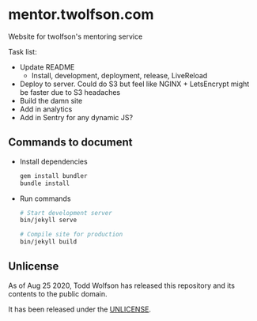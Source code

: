 # mentor.twolfson.com
Website for twolfson's mentoring service

Task list:
- Update README
  - Install, development, deployment, release, LiveReload
- Deploy to server. Could do S3 but feel like NGINX + LetsEncrypt might be faster due to S3 headaches
- Build the damn site
- Add in analytics
- Add in Sentry for any dynamic JS?

## Commands to document
- Install dependencies
  ```bash
  gem install bundler
  bundle install
  ```
- Run commands
  ```bash
  # Start development server
  bin/jekyll serve

  # Compile site for production
  bin/jekyll build
  ```

## Unlicense
As of Aug 25 2020, Todd Wolfson has released this repository and its contents to the public domain.

It has been released under the [UNLICENSE][].

[UNLICENSE]: UNLICENSE
